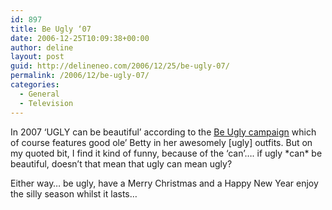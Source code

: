 ```yaml
---
id: 897
title: Be Ugly ‘07
date: 2006-12-25T10:09:38+00:00
author: deline
layout: post
guid: http://delineneo.com/2006/12/25/be-ugly-07/
permalink: /2006/12/be-ugly-07/
categories:
  - General
  - Television
---
```

In 2007 &#8216;UGLY can be beautiful&#8217; according to the [Be Ugly campaign](http://www.beugly07.com/) which of course features good ole&#8217; Betty in her awesomely [ugly] outfits. But on my quoted bit, I find it kind of funny, because of the &#8216;can&#8217;&#8230;. if ugly \*can\* be beautiful, doesn&#8217;t that mean that ugly can mean ugly?

Either way&#8230; be ugly, have a Merry Christmas and a Happy New Year enjoy the silly season whilst it lasts&#8230;